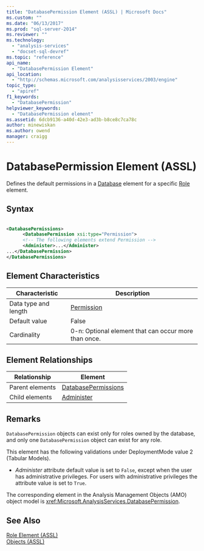 ```yaml
---
title: "DatabasePermission Element (ASSL) | Microsoft Docs"
ms.custom: ""
ms.date: "06/13/2017"
ms.prod: "sql-server-2014"
ms.reviewer: ""
ms.technology: 
  - "analysis-services"
  - "docset-sql-devref"
ms.topic: "reference"
api_name: 
  - "DatabasePermission Element"
api_location: 
  - "http://schemas.microsoft.com/analysisservices/2003/engine"
topic_type: 
  - "apiref"
f1_keywords: 
  - "DatabasePermission"
helpviewer_keywords: 
  - "DatabasePermission element"
ms.assetid: 6dcb9136-a40d-42e3-ad3b-b8ce8c7ca78c
author: minewiskan
ms.author: owend
manager: craigg
---
```

# DatabasePermission Element (ASSL)
  Defines the default permissions in a [Database](database-element-assl.md) element for a specific [Role](role-element-assl.md) element.  
  
## Syntax  
  
```xml  
  
<DatabasePermissions>  
      <DatabasePermission xsi:type="Permission">  
      <!-- The following elements extend Permission -->  
      <Administer>...</Administer>  
...</DatabasePermission>  
</DatabasePermissions>  
```  
  
## Element Characteristics  
  
|Characteristic|Description|  
|--------------------|-----------------|  
|Data type and length|[Permission](../data-type/permission-data-type-assl.md)|  
|Default value|False|  
|Cardinality|0-n: Optional element that can occur more than once.|  
  
## Element Relationships  
  
|Relationship|Element|  
|------------------|-------------|  
|Parent elements|[DatabasePermissions](../collections/databasepermissions-element-assl.md)|  
|Child elements|[Administer](../properties/administer-element-assl.md)|  
  
## Remarks  
 `DatabasePermission` objects can exist only for roles owned by the database, and only one `DatabasePermission` object can exist for any role.  
  
 This element has the following validations under DeploymentMode value 2 (Tabular Models).  
  
-   *Administer* attribute default value is set to `False`, except when the user has administrative privileges. For users with administrative privileges the attribute value is set to `True`.  
  
 The corresponding element in the Analysis Management Objects (AMO) object model is <xref:Microsoft.AnalysisServices.DatabasePermission>.  
  
## See Also  
 [Role Element &#40;ASSL&#41;](role-element-assl.md)   
 [Objects &#40;ASSL&#41;](objects-assl.md)  
  
  
